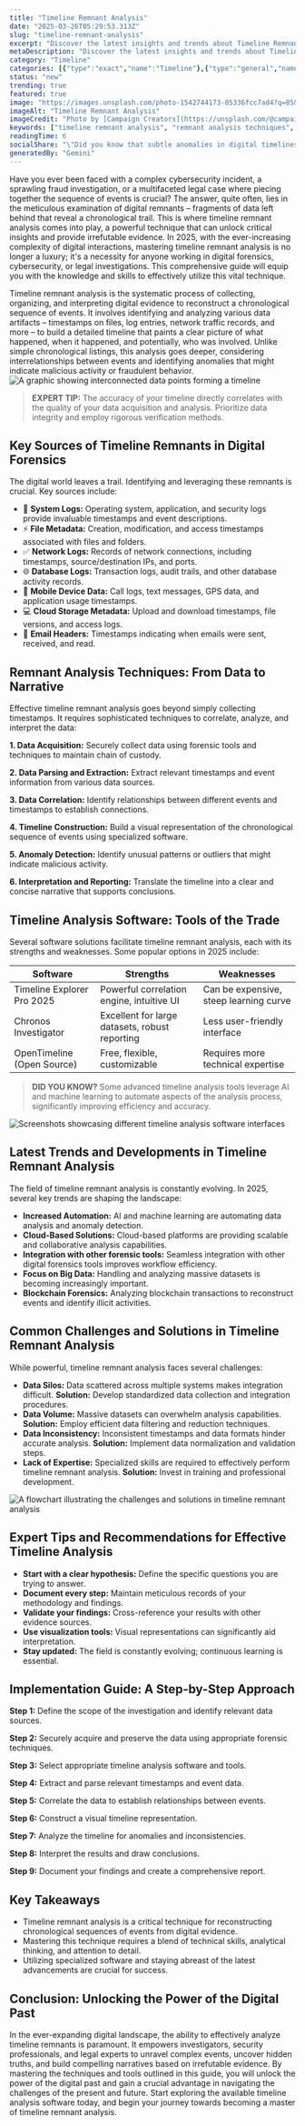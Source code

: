 ```yaml
---
title: "Timeline Remnant Analysis"
date: "2025-03-26T05:29:53.313Z"
slug: "timeline-remnant-analysis"
excerpt: "Discover the latest insights and trends about Timeline Remnant Analysis. This comprehensive guide covers everything you need to know about Timeline Remnant Analysis in 2025."
metaDescription: "Discover the latest insights and trends about Timeline Remnant Analysis. This comprehensive guide covers everything you need to know about Timeline Remnant..."
category: "Timeline"
categories: [{"type":"exact","name":"Timeline"},{"type":"general","name":"Data Science"},{"type":"medium","name":"Data Forensics"},{"type":"specific","name":"Log Analysis"},{"type":"niche","name":"Event Correlation"}]
status: "new"
trending: true
featured: true
image: "https://images.unsplash.com/photo-1542744173-05336fcc7ad4?q=85&w=1200&fit=max&fm=webp&auto=compress"
imageAlt: "Timeline Remnant Analysis"
imageCredit: "Photo by [Campaign Creators](https://unsplash.com/@campaign_creators) on Unsplash"
keywords: ["timeline remnant analysis", "remnant analysis techniques", "timeline analysis software", "digital forensics timeline", "event timeline reconstruction", "timeline remnant investigation", "buy timeline analysis software", "best timeline remnant analysis tools", "how to analyze timeline remnants", "cybersecurity timeline remnant analysis"]
readingTime: 6
socialShare: "\"Did you know that subtle anomalies in digital timelines can often expose hidden malicious activity? Mastering timeline remnant analysis is key to uncovering the truth in the digital age.\""
generatedBy: "Gemini"
---
```


Have you ever been faced with a complex cybersecurity incident, a sprawling fraud investigation, or a multifaceted legal case where piecing together the sequence of events is crucial?  The answer, quite often, lies in the meticulous examination of digital remnants – fragments of data left behind that reveal a chronological trail. This is where timeline remnant analysis comes into play, a powerful technique that can unlock critical insights and provide irrefutable evidence. In 2025, with the ever-increasing complexity of digital interactions, mastering timeline remnant analysis is no longer a luxury; it's a necessity for anyone working in digital forensics, cybersecurity, or legal investigations. This comprehensive guide will equip you with the knowledge and skills to effectively utilize this vital technique.



Timeline remnant analysis is the systematic process of collecting, organizing, and interpreting digital evidence to reconstruct a chronological sequence of events.  It involves identifying and analyzing various data artifacts – timestamps on files, log entries, network traffic records, and more – to build a detailed timeline that paints a clear picture of what happened, when it happened, and potentially, who was involved. Unlike simple chronological listings, this analysis goes deeper, considering interrelationships between events and identifying anomalies that might indicate malicious activity or fraudulent behavior.  ![A graphic showing interconnected data points forming a timeline](https://images.unsplash.com/photo-1526628953301-3e589a6a8b74?q=85&w=1200&fit=max&fm=webp&auto=compress)

> **EXPERT TIP:**  The accuracy of your timeline directly correlates with the quality of your data acquisition and analysis.  Prioritize data integrity and employ rigorous verification methods.

## Key Sources of Timeline Remnants in Digital Forensics

The digital world leaves a trail.  Identifying and leveraging these remnants is crucial. Key sources include:

* 🔑 **System Logs:**  Operating system, application, and security logs provide invaluable timestamps and event descriptions.
* ⚡ **File Metadata:**  Creation, modification, and access timestamps associated with files and folders.
* ✅ **Network Logs:**  Records of network connections, including timestamps, source/destination IPs, and ports.
* 🌐 **Database Logs:**  Transaction logs, audit trails, and other database activity records.
* 📱 **Mobile Device Data:**  Call logs, text messages, GPS data, and application usage timestamps.
* 💻 **Cloud Storage Metadata:**  Upload and download timestamps, file versions, and access logs.
* 📧 **Email Headers:**  Timestamps indicating when emails were sent, received, and read.

## Remnant Analysis Techniques: From Data to Narrative

Effective timeline remnant analysis goes beyond simply collecting timestamps. It requires sophisticated techniques to correlate, analyze, and interpret the data:

**1. Data Acquisition:** Securely collect data using forensic tools and techniques to maintain chain of custody.

**2. Data Parsing and Extraction:** Extract relevant timestamps and event information from various data sources.

**3. Data Correlation:**  Identify relationships between different events and timestamps to establish connections.

**4. Timeline Construction:**  Build a visual representation of the chronological sequence of events using specialized software.

**5. Anomaly Detection:** Identify unusual patterns or outliers that might indicate malicious activity.

**6. Interpretation and Reporting:**  Translate the timeline into a clear and concise narrative that supports conclusions.

## Timeline Analysis Software: Tools of the Trade

Several software solutions facilitate timeline remnant analysis, each with its strengths and weaknesses.  Some popular options in 2025 include:

| Software                 | Strengths                                     | Weaknesses                                   |
|--------------------------|---------------------------------------------|--------------------------------------------|
| Timeline Explorer Pro 2025 | Powerful correlation engine, intuitive UI     | Can be expensive, steep learning curve       |
| Chronos Investigator      | Excellent for large datasets, robust reporting | Less user-friendly interface                |
| OpenTimeline (Open Source) | Free, flexible, customizable                | Requires more technical expertise            |

> **DID YOU KNOW?** Some advanced timeline analysis tools leverage AI and machine learning to automate aspects of the analysis process, significantly improving efficiency and accuracy.

![Screenshots showcasing different timeline analysis software interfaces](https://images.unsplash.com/photo-1542744173-05336fcc7ad4?q=85&w=1200&fit=max&fm=webp&auto=compress)

## Latest Trends and Developments in Timeline Remnant Analysis

The field of timeline remnant analysis is constantly evolving.  In 2025, several key trends are shaping the landscape:

* **Increased Automation:** AI and machine learning are automating data analysis and anomaly detection.
* **Cloud-Based Solutions:** Cloud-based platforms are providing scalable and collaborative analysis capabilities.
* **Integration with other forensic tools:** Seamless integration with other digital forensics tools improves workflow efficiency.
* **Focus on Big Data:**  Handling and analyzing massive datasets is becoming increasingly important.
* **Blockchain Forensics:**  Analyzing blockchain transactions to reconstruct events and identify illicit activities.

## Common Challenges and Solutions in Timeline Remnant Analysis

While powerful, timeline remnant analysis faces several challenges:

* **Data Silos:** Data scattered across multiple systems makes integration difficult.  **Solution:**  Develop standardized data collection and integration procedures.
* **Data Volume:**  Massive datasets can overwhelm analysis capabilities. **Solution:**  Employ efficient data filtering and reduction techniques.
* **Data Inconsistency:**  Inconsistent timestamps and data formats hinder accurate analysis. **Solution:**  Implement data normalization and validation steps.
* **Lack of Expertise:**  Specialized skills are required to effectively perform timeline remnant analysis. **Solution:**  Invest in training and professional development.

![A flowchart illustrating the challenges and solutions in timeline remnant analysis](https://images.unsplash.com/photo-1484069560501-87d72b0c3669?q=85&w=1200&fit=max&fm=webp&auto=compress)

## Expert Tips and Recommendations for Effective Timeline Analysis

* **Start with a clear hypothesis:**  Define the specific questions you are trying to answer.
* **Document every step:** Maintain meticulous records of your methodology and findings.
* **Validate your findings:**  Cross-reference your results with other evidence sources.
* **Use visualization tools:**  Visual representations can significantly aid interpretation.
* **Stay updated:**  The field is constantly evolving; continuous learning is essential.

## Implementation Guide: A Step-by-Step Approach

**Step 1:** Define the scope of the investigation and identify relevant data sources.

**Step 2:** Securely acquire and preserve the data using appropriate forensic techniques.

**Step 3:** Select appropriate timeline analysis software and tools.

**Step 4:** Extract and parse relevant timestamps and event data.

**Step 5:** Correlate the data to establish relationships between events.

**Step 6:** Construct a visual timeline representation.

**Step 7:** Analyze the timeline for anomalies and inconsistencies.

**Step 8:** Interpret the results and draw conclusions.

**Step 9:** Document your findings and create a comprehensive report.

## Key Takeaways

* Timeline remnant analysis is a critical technique for reconstructing chronological sequences of events from digital evidence.
* Mastering this technique requires a blend of technical skills, analytical thinking, and attention to detail.
* Utilizing specialized software and staying abreast of the latest advancements are crucial for success.

## Conclusion:  Unlocking the Power of the Digital Past

In the ever-expanding digital landscape, the ability to effectively analyze timeline remnants is paramount.  It empowers investigators, security professionals, and legal experts to unravel complex events, uncover hidden truths, and build compelling narratives based on irrefutable evidence. By mastering the techniques and tools outlined in this guide, you will unlock the power of the digital past and gain a crucial advantage in navigating the challenges of the present and future.  Start exploring the available timeline analysis software today, and begin your journey towards becoming a master of timeline remnant analysis.

